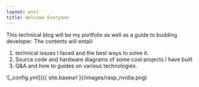 ```yaml
---
layout: post
title: Welcome Everyone
---
```


This technical blog will be my portfolio as well as a guide to budding developer. The contents will entail:
1. technical issues I faced and the best ways to solve it.
2. Source code and hardware diagrams of some cool projects I have built
3. Q&A and how to guides on various technologies.

![_config.yml]({{ site.baseurl }}/images/rasp_nvidia.png)
